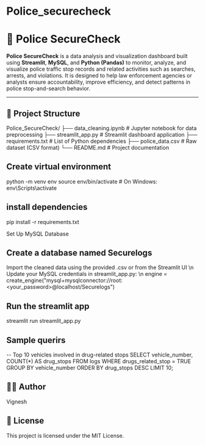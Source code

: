 # Police_securecheck

# 🚨 Police SecureCheck

**Police SecureCheck** is a data analysis and visualization dashboard built using **Streamlit**, **MySQL**, and **Python (Pandas)** to monitor, analyze, and visualize police traffic stop records and related activities such as searches, arrests, and violations. It is designed to help law enforcement agencies or analysts ensure accountability, improve efficiency, and detect patterns in police stop-and-search behavior.

---

## 📁 Project Structure

Police_SecureCheck/
├── data_cleaning.ipynb # Jupyter notebook for data preprocessing
├── streamlit_app.py # Streamlit dashboard application
├── requirements.txt # List of Python dependencies
├── police_data.csv # Raw dataset (CSV format)
└── README.md # Project documentation
## Create virtual environment

python -m venv env
source env/bin/activate        # On Windows: env\Scripts\activate

## install dependencies

pip install -r requirements.txt

Set Up MySQL Database

## Create a database named Securelogs

Import the cleaned data using the provided .csv or from the Streamlit UI \n
Update your MySQL credentials in streamlit_app.py: \n
engine = create_engine("mysql+mysqlconnector://root:<your_password>@localhost/Securelogs")

## Run the streamlit app

streamlit run streamlit_app.py

## Sample querirs
-- Top 10 vehicles involved in drug-related stops
SELECT vehicle_number, COUNT(*) AS drug_stops
FROM logs
WHERE drugs_related_stop = TRUE
GROUP BY vehicle_number
ORDER BY drug_stops DESC
LIMIT 10;

## 🙋‍♂️ Author
Vignesh

## 📜 License
This project is licensed under the MIT License.
